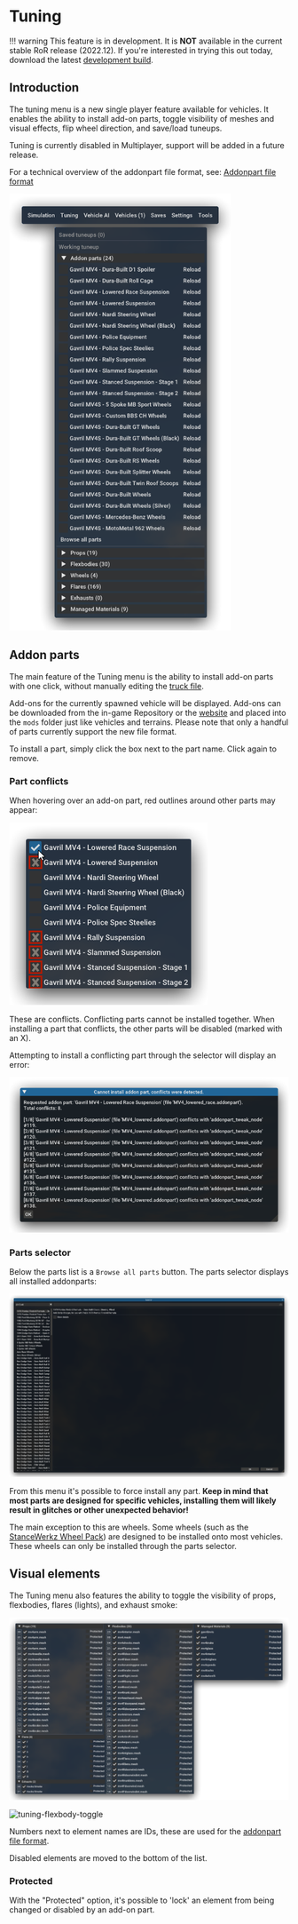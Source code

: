 Tuning
============

!!! warning
	This feature is in development. It is **NOT** available in the current stable RoR release (2022.12). If you're interested in trying this out today, download the latest [development build](https://forum.rigsofrods.org/threads/ror-development-builds-for-windows-and-linux.696/).

## Introduction

The tuning menu is a new single player feature available for vehicles. It enables the ability to install add-on parts, toggle visibility of meshes and visual effects, flip wheel direction, and save/load tuneups.

Tuning is currently disabled in Multiplayer, support will be added in a future release.

For a technical overview of the addonpart file format, see: [Addonpart file format](/vehicle-creation/fileformat-addonpart)

<img src="/images/tuning-menu.png" width="400">

## Addon parts

The main feature of the Tuning menu is the ability to install add-on parts with one click, without manually editing the [truck file](/vehicle-creation/fileformat-truck/).

Add-ons for the currently spawned vehicle will be displayed. Add-ons can be downloaded from the in-game Repository or the [website](https://forum.rigsofrods.org/resources/categories/addons.15/) and placed into the `mods` folder just like vehicles and terrains.
Please note that only a handful of parts currently support the new file format. 

To install a part, simply click the box next to the part name. Click again to remove.

### Part conflicts

When hovering over an add-on part, red outlines around other parts may appear:

![addon-part-conflicts](/images/addon-part-conflicts.png)

These are conflicts. Conflicting parts cannot be installed together. When installing a part that conflicts, the other parts will be disabled (marked with an X).

Attempting to install a conflicting part through the selector will display an error:

![addon-part-conflict2](/images/addon-part-conflict2.png)

### Parts selector

Below the parts list is a `Browse all parts` button. The parts selector displays all installed addonparts:

<img src="/images/parts-menu.png" width="900">

From this menu it's possible to force install any part. **Keep in mind that most parts are designed for specific vehicles, installing them will likely result in glitches or other unexpected behavior!**

The main exception to this are wheels. Some wheels (such as the [StanceWerkz Wheel Pack](https://forum.rigsofrods.org/resources/stancewerkz-wheel-pack.1151/)) are designed to be installed onto most vehicles. 
These wheels can only be installed through the parts selector.

## Visual elements

The Tuning menu also features the ability to toggle the visibility of props, flexbodies, flares (lights), and exhaust smoke:

<img src="/images/tuning-meshlist.png" width="800">

![tuning-flexbody-toggle](/images/tuning-flexbody-toggle.gif)

Numbers next to element names are IDs, these are used for the [addonpart file format](/vehicle-creation/fileformat-addonpart/).

Disabled elements are moved to the bottom of the list. 

### Protected 

With the "Protected" option, it's possible to 'lock' an element from being changed or disabled by an add-on part.
